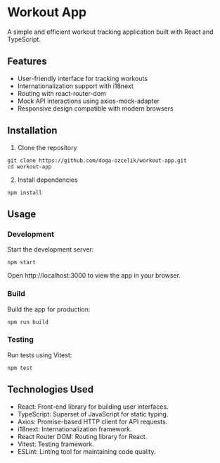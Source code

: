 # Workout App

A simple and efficient workout tracking application built with React and TypeScript.

## Features

- User-friendly interface for tracking workouts
- Internationalization support with i18next
- Routing with react-router-dom
- Mock API interactions using axios-mock-adapter
- Responsive design compatible with modern browsers

## Installation

1. Clone the repository

```
git clone https://github.com/doga-ozcelik/workout-app.git
cd workout-app

```

2. Install dependencies

```
npm install

```

## Usage

### Development

Start the development server:

```
npm start

```

Open http://localhost:3000 to view the app in your browser.

### Build

Build the app for production:

```
npm run build

```

### Testing

Run tests using Vitest:

```
npm test

```

## Technologies Used

- React: Front-end library for building user interfaces.
- TypeScript: Superset of JavaScript for static typing.
- Axios: Promise-based HTTP client for API requests.
- i18next: Internationalization framework.
- React Router DOM: Routing library for React.
- Vitest: Testing framework.
- ESLint: Linting tool for maintaining code quality.
